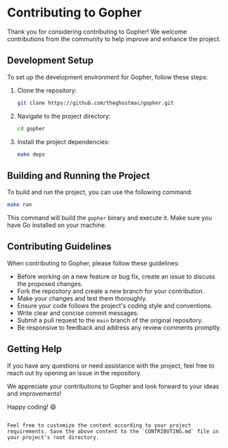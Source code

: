 # Contributing to Gopher

Thank you for considering contributing to Gopher! We welcome contributions from the community to help improve and enhance the project.

## Development Setup

To set up the development environment for Gopher, follow these steps:

1. Clone the repository:

   ```bash
   git clone https://github.com/theghostmac/gopher.git
   ```

2. Navigate to the project directory:

   ```bash
   cd gopher
   ```

3. Install the project dependencies:

   ```bash
   make deps
   ```

## Building and Running the Project

To build and run the project, you can use the following command:

```bash
make run
```

This command will build the `gopher` binary and execute it. Make sure you have Go installed on your machine.

## Contributing Guidelines

When contributing to Gopher, please follow these guidelines:

- Before working on a new feature or bug fix, create an issue to discuss the proposed changes.
- Fork the repository and create a new branch for your contribution.
- Make your changes and test them thoroughly.
- Ensure your code follows the project's coding style and conventions.
- Write clear and concise commit messages.
- Submit a pull request to the `main` branch of the original repository.
- Be responsive to feedback and address any review comments promptly.

[//]: # (By contributing to this project, you agree to abide by the [Code of Conduct]&#40;CODE_OF_CONDUCT.md&#41;.)

## Getting Help

If you have any questions or need assistance with the project, feel free to reach out by opening an issue in the repository.

We appreciate your contributions to Gopher and look forward to your ideas and improvements!

Happy coding! 😄
```

Feel free to customize the content according to your project requirements. Save the above content to the `CONTRIBUTING.md` file in your project's root directory.